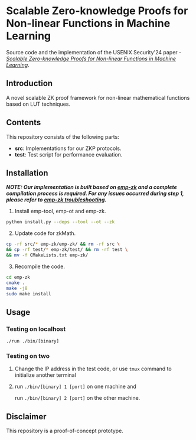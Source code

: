 # Scalable Zero-knowledge Proofs for Non-linear Functions in Machine Learning
Source code and the implementation of the USENIX Security'24 paper - [_Scalable Zero-knowledge Proofs for Non-linear Functions in Machine Learning_](https://www.usenix.org/conference/usenixsecurity24/presentation/hao-meng-scalable).

## Introduction
A novel scalable ZK proof framework for non-linear mathematical functions based on LUT techniques.

## Contents
This repository consists of the following parts:
- __src__: Implementations for our ZKP protocols.
- __test__: Test script for performance evaluation.

## Installation
***NOTE: Our implementation is built based on [emp-zk](https://github.com/emp-toolkit/emp-zk) and a complete compilation process is required.
For any issues occurred during step 1, please refer to [emp-zk troubleshooting](https://github.com/emp-toolkit/emp-zk/issues).***

1. Install emp-tool, emp-ot and emp-zk.

```bash
python install.py --deps --tool --ot --zk
```

2. Update code for zkMath.

```bash
cp -rf src/* emp-zk/emp-zk/ && rm -rf src \
&& cp -rf test/* emp-zk/test/ && rm -rf test \
&& mv -f CMakeLists.txt emp-zk/
```

3. Recompile the code.

```bash
cd emp-zk
cmake .
make -j8
sudo make install
```

## Usage
### Testing on localhost

`./run ./bin/[binary]`

### Testing on two

1. Change the IP address in the test code, or use `tmux` command to initialize another terminal

2. run `./bin/[binary] 1 [port]` on one machine and

   run `./bin/[binary] 2 [port]` on the other machine.

## Disclaimer
This repository is a proof-of-concept prototype.